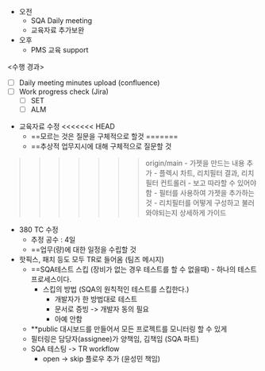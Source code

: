 - 오전
	- SQA Daily meeting
	- 교육자료 추가보완
- 오후
	- PMS 교육 support

<수행 경과>
- [ ] Daily meeting minutes upload (confluence)
- [ ] Work progress check (Jira)
	- [ ] SET
	- [ ] ALM

- 교육자료 수정
<<<<<<< HEAD
	- ==모르는 것은 질문을 구체적으로 할것
=======
	- ==추상적 업무지시에 대해 구체적으로 질문할 것
>>>>>>> origin/main
	- 가젯을 만드는 내용 추가 - 플렉시 차트, 리치필터 결과, 리치필터 컨트롤러
	- 보고 따라할 수 있어야 함
		- 필터를 사용하여 가젯을 추가하는 것
		- 리치필터를 어떻게 구성하고 불러와야되는지 상세하게 가이드
- 380 TC 수정
	- 추정 공수 : 4일
	- ==업무(량)에 대한 일정을 수립할 것
- 핫픽스, 패치 등도 모두 TR로 들어옴 (팀즈 메시지)
	- ==SQA테스트 스킵 (장비가 없는 경우 테스트를 할 수 없을때) - 하나의 테스트 프로세스이다.
		- 스킵의 방법 (SQA의 원칙적인 테스트를 스킵한다.)
			- 개발자가 한 방법대로 테스트
			- 문서로 증빙 -> 개발자 동의 필요
			- 아예 안함
	- **public 대시보드를 만들어서 모든 프로젝트를 모니터링 할 수 있게
	- 필터링은 담당자(assignee)가 양책임, 김책임 (SQA 파트)
	- SQA 테스팅 -> TR workflow
		- open -> skip 플로우 추가 (윤성민 책임)